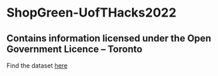 # ShopGreen-UofTHacks2022

## Contains information licensed under the Open Government Licence – Toronto
Find the dataset [here](https://open.toronto.ca/dataset/live-green-toronto-membership-card-businesses/)

